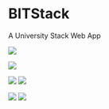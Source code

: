 # BITStack
A University Stack Web App

![](https://github.com/Jaykef/BITStack/blob/main/screenshots/1.png)

![](https://github.com/Jaykef/BITStack/blob/main/screenshots/2.png)

![](https://github.com/Jaykef/BITStack/blob/main/screenshots/3.jpeg) ![](https://github.com/Jaykef/BITStack/blob/main/screenshots/3.jpeg)

![](https://github.com/Jaykef/BITStack/blob/main/screenshots/4.jpeg) ![](https://github.com/Jaykef/BITStack/blob/main/screenshots/5.jpeg)
